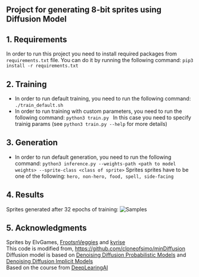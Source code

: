 ## Project for generating 8-bit sprites using Diffusion Model

## 1. Requirements
In order to run this project you need to install required packages from ```requirements.txt``` file. You can do it by running the following command:
```pip3 install -r requirements.txt```

## 2. Training
- In order to run default training, you need to run the following command:
```./train_default.sh```
- In order to run training with custom parameters, you need to run the following command:
```python3 train.py ```
In this case you need to specify trainig params (see ```python3 train.py --help``` for more details)


## 3. Generation
- In order to run default generation, you need to run the following command:
```python3 inference.py --weights-path <path to model weights> --sprite-class <class of sprite>```
Sprites sprites have to be one of the following: ```hero, non-hero, food, spell, side-facing```

## 4. Results
Sprites generated after 32 epochs of training:
![Samples](./imgs/samples.png)

## 5. Acknowledgments
Sprites by ElvGames, [FrootsnVeggies](https://zrghr.itch.io/froots-and-veggies-culinary-pixels) and  [kyrise](https://kyrise.itch.io/)   
This code is modified from, https://github.com/cloneofsimo/minDiffusion   
Diffusion model is based on [Denoising Diffusion Probabilistic Models](https://arxiv.org/abs/2006.11239) and [Denoising Diffusion Implicit Models](https://arxiv.org/abs/2010.02502)  
Based on the course from [DeepLearingAI](https://www.deeplearning.ai/short-courses/how-diffusion-models-work/)